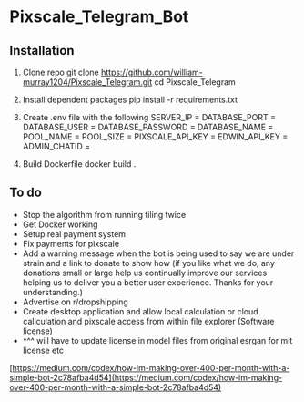 # Pixscale_Telegram_Bot


## Installation
1. Clone repo
    git clone https://github.com/william-murray1204/Pixscale_Telegram.git
    cd Pixscale_Telegram

2. Install dependent packages
    pip install -r requirements.txt

3. Create .env file with the following
    SERVER_IP =
    DATABASE_PORT =
    DATABASE_USER =
    DATABASE_PASSWORD =
    DATABASE_NAME =
    POOL_NAME =
    POOL_SIZE =
    PIXSCALE_API_KEY =
    EDWIN_API_KEY =
    ADMIN_CHATID =

4. Build Dockerfile
    docker build .




## To do
- Stop the algorithm from running tiling twice
- Get Docker working
- Setup real payment system
- Fix payments for pixscale
- Add a warning message when the bot is being used to say we are under strain and a link to donate to show how (if you like what we do, any donations small or large     help us continually improve our services helping us to deliver you a better user experience. Thanks for your understanding.)
- Advertise on r/dropshipping
- Create desktop application and allow local calculation or cloud callculation and pixscale access from within file explorer (Software license)
- ^^^ will have to update license in model files from original esrgan for mit license etc

[https://medium.com/codex/how-im-making-over-400-per-month-with-a-simple-bot-2c78afba4d54](https://medium.com/codex/how-im-making-over-400-per-month-with-a-simple-bot-2c78afba4d54)
